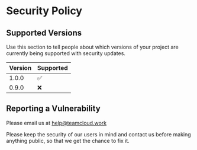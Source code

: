 # Security Policy

## Supported Versions

Use this section to tell people about which versions of your project are
currently being supported with security updates.

| Version | Supported          |
| ------- | ------------------ |
| 1.0.0   | :white_check_mark: |
| 0.9.0   | :x:                |

## Reporting a Vulnerability

Please email us at help@teamcloud.work

Please keep the security of our users in mind and contact us before making anything public, so that we get the chance to fix it.
